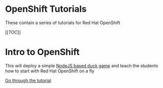 # OpenShift Tutorials

These contain a series of tutorials for Red Hat OpenShift

[[_TOC_]]

# Intro to OpenShift

This will deploy a simple [NodeJS based duck game](https://github.com/vrutkovs/DuckHunt-JS) and teach the students how to start with Red Hat OpenShift on a fly

[Go through the tutorial](intro-openshift)